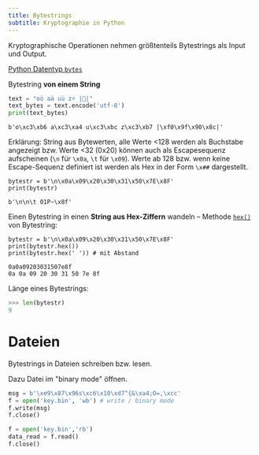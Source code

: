 ```yaml
---
title: Bytestrings
subtitle: Kryptographie in Python
---
```


Kryptographische Operationen nehmen größtenteils Bytestrings als Input und Output.

[Python Datentyp `bytes`](https://docs.python.org/3/library/stdtypes.html#bytes)

Bytestring **von einem String**


```python
text = "oö aä uü z÷ |🐌|"
text_bytes = text.encode('utf-8')
print(text_bytes)
```

```
b'o\xc3\xb6 a\xc3\xa4 u\xc3\xbc z\xc3\xb7 |\xf0\x9f\x90\x8c|'
```

Erklärung: String aus Bytewerten, alle Werte <128 werden als Buchstabe angezeigt bzw. Werte <32 (0x20) können auch als Escapesequenz aufscheinen (`\n` für `\x0a`, `\t` für `\x09`). Werte ab 128 bzw. wenn keine Escape-Sequenz definiert ist werden als Hex in der Form `\x##` dargestellt.

```
bytestr = b'\n\x0a\x09\x20\x30\x31\x50\x7E\x8F'
print(bytestr)
```

```
b'\n\n\t 01P~\x8f'
```

Einen Bytestring in einen **String aus Hex-Ziffern** wandeln – Methode [`hex()`](https://docs.python.org/3/library/stdtypes.html#bytes.hex) von Bytestring:

```
bytestr = b'\n\x0a\x09\x20\x30\x31\x50\x7E\x8F'
print(bytestr.hex())
print(bytestr.hex(' ')) # mit Abstand
```

```
0a0a09203031507e8f
0a 0a 09 20 30 31 50 7e 8f
```

Länge eines Bytestrings:

```python
>>> len(bytestr)
9
```



# Dateien

Bytestrings in Dateien schreiben bzw. lesen.

Dazu Datei im "binary mode" öffnen.

```python
msg = b'\xe9\x87\x96s\xc6\x10\xd7^{&\xa4;O=,\xcc'
f = open('key.bin', 'wb') # write / binary mode
f.write(msg)
f.close()
```

```python
f = open('key.bin','rb')
data_read = f.read()
f.close()
```

